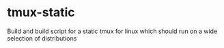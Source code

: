# tmux-static
Build and build script for a static tmux for linux which should run on a wide selection of distributions
